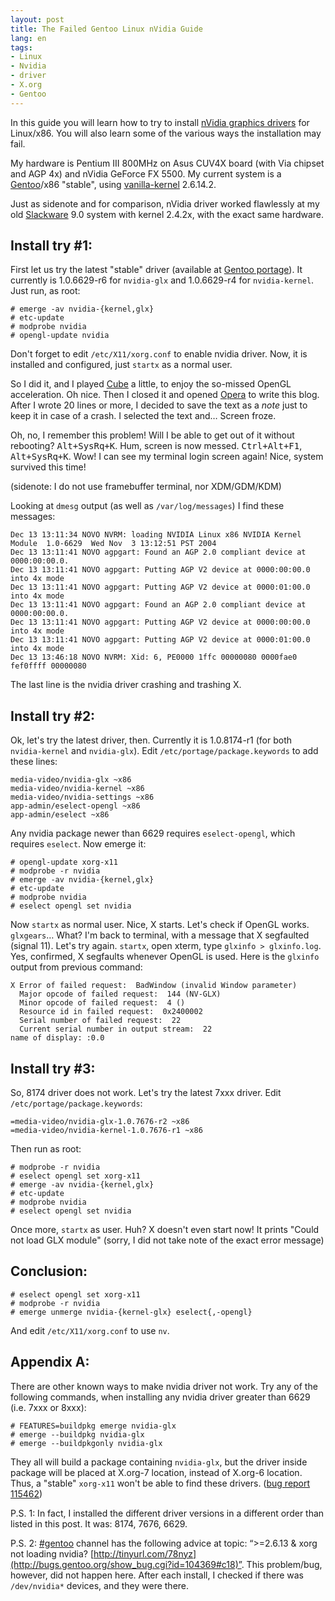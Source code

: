 ```yaml
---
layout: post
title: The Failed Gentoo Linux nVidia Guide
lang: en
tags:
- Linux
- Nvidia
- driver
- X.org
- Gentoo
---
```


In this guide you will learn how to try to install [nVidia graphics drivers](http://www.nvidia.com/object/unix.html) for Linux/x86. You will also learn some of the various ways the installation may fail.


My hardware is Pentium III 800MHz on Asus CUV4X board (with Via chipset and AGP 4x) and nVidia GeForce FX 5500. My current system is a [Gentoo](http://www.gentoo.org/)/x86 "stable", using [vanilla-kernel](http://www.kernel.org/) 2.6.14.2.

Just as sidenote and for comparison, nVidia driver worked flawlessly at my old [Slackware](http://www.slackware.com/) 9.0 system with kernel 2.4.2x, with the exact same hardware.

## Install try #1:

First let us try the latest "stable" driver (available at [Gentoo portage](http://packages.gentoo.org/search/?sstring=nvidia)). It currently is 1.0.6629-r6 for `nvidia-glx` and 1.0.6629-r4 for `nvidia-kernel`. Just run, as root:

    # emerge -av nvidia-{kernel,glx}
    # etc-update
    # modprobe nvidia
    # opengl-update nvidia

Don't forget to edit `/etc/X11/xorg.conf` to enable nvidia driver. Now, it is installed and configured, just `startx` as a normal user.

So I did it, and I played [Cube](http://www.cubeengine.com/) a little, to enjoy the so-missed OpenGL acceleration. Oh nice. Then I closed it and opened [Opera](http://www.opera.com/) to write this blog. After I wrote 20 lines or more, I decided to save the text as a _note_ just to keep it in case of a crash. I selected the text and… Screen froze.

Oh, no, I remember this problem! Will I be able to get out of it without rebooting? <kbd>Alt+SysRq+K</kbd>. Hum, screen is now messed. <kbd>Ctrl+Alt+F1</kbd>, <kbd>Alt+SysRq+K</kbd>. Wow! I can see my terminal login screen again! Nice, system survived this time!

(sidenote: I do not use framebuffer terminal, nor XDM/GDM/KDM)

Looking at `dmesg` output (as well as `/var/log/messages`) I find these messages:

    Dec 13 13:11:34 NOVO NVRM: loading NVIDIA Linux x86 NVIDIA Kernel Module  1.0-6629  Wed Nov  3 13:12:51 PST 2004
    Dec 13 13:11:41 NOVO agpgart: Found an AGP 2.0 compliant device at 0000:00:00.0.
    Dec 13 13:11:41 NOVO agpgart: Putting AGP V2 device at 0000:00:00.0 into 4x mode
    Dec 13 13:11:41 NOVO agpgart: Putting AGP V2 device at 0000:01:00.0 into 4x mode
    Dec 13 13:11:41 NOVO agpgart: Found an AGP 2.0 compliant device at 0000:00:00.0.
    Dec 13 13:11:41 NOVO agpgart: Putting AGP V2 device at 0000:00:00.0 into 4x mode
    Dec 13 13:11:41 NOVO agpgart: Putting AGP V2 device at 0000:01:00.0 into 4x mode
    Dec 13 13:46:18 NOVO NVRM: Xid: 6, PE0000 1ffc 00000080 0000fae0 fef0ffff 00000080

The last line is the nvidia driver crashing and trashing X.

## Install try #2:

Ok, let's try the latest driver, then. Currently it is 1.0.8174-r1 (for both `nvidia-kernel` and `nvidia-glx`). Edit `/etc/portage/package.keywords` to add these lines:

    media-video/nvidia-glx ~x86
    media-video/nvidia-kernel ~x86
    media-video/nvidia-settings ~x86
    app-admin/eselect-opengl ~x86
    app-admin/eselect ~x86

Any nvidia package newer than 6629 requires `eselect-opengl`, which requires `eselect`. Now emerge it:

    # opengl-update xorg-x11
    # modprobe -r nvidia
    # emerge -av nvidia-{kernel,glx}
    # etc-update
    # modprobe nvidia
    # eselect opengl set nvidia

Now `startx` as normal user. Nice, X starts. Let's check if OpenGL works. `glxgears`… What? I'm back to terminal, with a message that X segfaulted (signal 11). Let's try again. `startx`, open xterm, type `glxinfo > glxinfo.log`. Yes, confirmed, X segfaults whenever OpenGL is used. Here is the `glxinfo` output from previous command:

    X Error of failed request:  BadWindow (invalid Window parameter)
      Major opcode of failed request:  144 (NV-GLX)
      Minor opcode of failed request:  4 ()
      Resource id in failed request:  0x2400002
      Serial number of failed request:  22
      Current serial number in output stream:  22
    name of display: :0.0

## Install try #3:

So, 8174 driver does not work. Let's try the latest 7xxx driver. Edit `/etc/portage/package.keywords`:

    =media-video/nvidia-glx-1.0.7676-r2 ~x86
    =media-video/nvidia-kernel-1.0.7676-r1 ~x86

Then run as root:

    # modprobe -r nvidia
    # eselect opengl set xorg-x11
    # emerge -av nvidia-{kernel,glx}
    # etc-update
    # modprobe nvidia
    # eselect opengl set nvidia

Once more, `startx` as user. Huh? X doesn't even start now! It prints "Could not load GLX module" (sorry, I did not take note of the exact error message)

## Conclusion:

    # eselect opengl set xorg-x11
    # modprobe -r nvidia
    # emerge unmerge nvidia-{kernel-glx} eselect{,-opengl}

And edit `/etc/X11/xorg.conf` to use `nv`.

## Appendix A:

There are other known ways to make nvidia driver not work. Try any of the following commands, when installing any nvidia driver greater than 6629 (i.e. 7xxx or 8xxx):

    # FEATURES=buildpkg emerge nvidia-glx
    # emerge --buildpkg nvidia-glx
    # emerge --buildpkgonly nvidia-glx

They all will build a package containing `nvidia-glx`, but the driver inside package will be placed at X.org-7 location, instead of X.org-6 location. Thus, a "stable" `xorg-x11` won't be able to find these drivers. ([bug report 115462](http://bugs.gentoo.org/show_bug.cgi?id=115462))

P.S. 1: In fact, I installed the different driver versions in a different order than listed in this post. It was: 8174, 7676, 6629.

P.S. 2: [#gentoo](irc://irc.freenode.org/gentoo) channel has the following advice at topic: “>=2.6.13 & xorg not loading nvidia? [http://tinyurl.com/78nyz](http://bugs.gentoo.org/show_bug.cgi?id=104369#c18)”. This problem/bug, however, did not happen here. After each install, I checked if there was `/dev/nvidia*` devices, and they were there.
